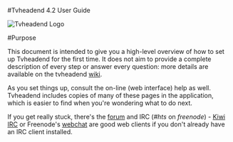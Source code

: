 #Tvheadend 4.2 User Guide

![Tvheadend Logo](images/logomid.png)

#Purpose

This document is intended to give you a high-level overview of how to set 
up Tvheadend for the first time. It does not aim to provide a complete description
of every step or answer every question: more details are available on the
tvheadend [wiki](https://tvheadend.org/projects/tvheadend/wiki).

As you set things up, consult the on-line (web interface) help as well.
Tvheadend includes copies of many of these pages in the application, which
is easier to find when you're wondering what to do next.

If you get really stuck, there's the [forum](https://tvheadend.org/projects/tvheadend/boards)
and IRC (*#hts* on *freenode*) - [Kiwi IRC](https://kiwiirc.com/client/chat.freenode.net/?nick=tvhhelp|?#hts) or Freenode's [webchat](http://webchat.freenode.net) are good web
clients if you don't already have an IRC client installed.
